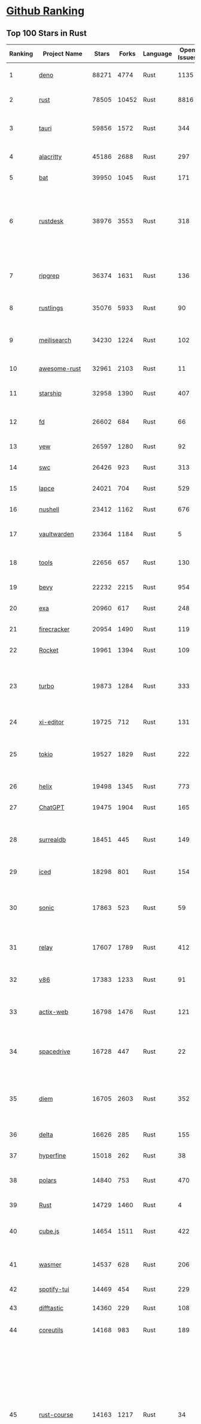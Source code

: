 [Github Ranking](../README.md)
==========

## Top 100 Stars in Rust

| Ranking | Project Name | Stars | Forks | Language | Open Issues | Description | Last Commit |
| ------- | ------------ | ----- | ----- | -------- | ----------- | ----------- | ----------- |
| 1 | [deno](https://github.com/denoland/deno) | 88271 | 4774 | Rust | 1135 | A modern runtime for JavaScript and TypeScript. | 2023-03-05T08:51:51Z |
| 2 | [rust](https://github.com/rust-lang/rust) | 78505 | 10452 | Rust | 8816 | Empowering everyone to build reliable and efficient software. | 2023-03-05T10:02:34Z |
| 3 | [tauri](https://github.com/tauri-apps/tauri) | 59856 | 1572 | Rust | 344 | Build smaller, faster, and more secure desktop applications with a web frontend. | 2023-03-04T23:46:10Z |
| 4 | [alacritty](https://github.com/alacritty/alacritty) | 45186 | 2688 | Rust | 297 | A cross-platform, OpenGL terminal emulator. | 2023-03-05T06:21:04Z |
| 5 | [bat](https://github.com/sharkdp/bat) | 39950 | 1045 | Rust | 171 | A cat(1) clone with wings. | 2023-03-04T15:51:40Z |
| 6 | [rustdesk](https://github.com/rustdesk/rustdesk) | 38976 | 3553 | Rust | 318 | Open source virtual / remote desktop infrastructure for everyone! The open source TeamViewer alternative. Display and control your PC and Android devices from anywhere at anytime. | 2023-03-05T03:23:39Z |
| 7 | [ripgrep](https://github.com/BurntSushi/ripgrep) | 36374 | 1631 | Rust | 136 | ripgrep recursively searches directories for a regex pattern while respecting your gitignore | 2023-03-02T00:20:35Z |
| 8 | [rustlings](https://github.com/rust-lang/rustlings) | 35076 | 5933 | Rust | 90 | :crab: Small exercises to get you used to reading and writing Rust code! | 2023-03-03T20:28:54Z |
| 9 | [meilisearch](https://github.com/meilisearch/meilisearch) | 34230 | 1224 | Rust | 102 | A lightning-fast search engine that fits effortlessly into your apps, websites, and workflow. | 2023-03-03T12:08:48Z |
| 10 | [awesome-rust](https://github.com/rust-unofficial/awesome-rust) | 32961 | 2103 | Rust | 11 | A curated list of Rust code and resources. | 2023-03-02T19:02:06Z |
| 11 | [starship](https://github.com/starship/starship) | 32958 | 1390 | Rust | 407 | ☄🌌️  The minimal, blazing-fast, and infinitely customizable prompt for any shell! | 2023-03-05T06:07:55Z |
| 12 | [fd](https://github.com/sharkdp/fd) | 26602 | 684 | Rust | 66 | A simple, fast and user-friendly alternative to 'find' | 2023-03-03T07:27:09Z |
| 13 | [yew](https://github.com/yewstack/yew) | 26597 | 1280 | Rust | 92 | Rust / Wasm framework for building client web apps | 2023-03-05T01:47:29Z |
| 14 | [swc](https://github.com/swc-project/swc) | 26426 | 923 | Rust | 313 | Rust-based platform for the Web | 2023-03-05T09:34:49Z |
| 15 | [lapce](https://github.com/lapce/lapce) | 24021 | 704 | Rust | 529 | Lightning-fast and Powerful Code Editor written in Rust | 2023-03-05T01:05:15Z |
| 16 | [nushell](https://github.com/nushell/nushell) | 23412 | 1162 | Rust | 676 | A new type of shell | 2023-03-05T09:56:06Z |
| 17 | [vaultwarden](https://github.com/dani-garcia/vaultwarden) | 23364 | 1184 | Rust | 5 | Unofficial Bitwarden compatible server written in Rust, formerly known as bitwarden_rs | 2023-03-05T04:15:15Z |
| 18 | [tools](https://github.com/rome/tools) | 22656 | 657 | Rust | 130 | Unified developer tools for JavaScript, TypeScript, and the web | 2023-03-05T09:50:30Z |
| 19 | [bevy](https://github.com/bevyengine/bevy) | 22232 | 2215 | Rust | 954 | A refreshingly simple data-driven game engine built in Rust | 2023-03-05T07:10:36Z |
| 20 | [exa](https://github.com/ogham/exa) | 20960 | 617 | Rust | 248 | A modern replacement for ‘ls’. | 2023-03-01T19:49:40Z |
| 21 | [firecracker](https://github.com/firecracker-microvm/firecracker) | 20954 | 1490 | Rust | 119 | Secure and fast microVMs for serverless computing. | 2023-03-03T19:59:21Z |
| 22 | [Rocket](https://github.com/SergioBenitez/Rocket) | 19961 | 1394 | Rust | 109 | A web framework for Rust. | 2023-02-26T10:55:34Z |
| 23 | [turbo](https://github.com/vercel/turbo) | 19873 | 1284 | Rust | 333 | Incremental bundler and build system optimized for JavaScript and TypeScript, written in Rust – including Turbopack and Turborepo. | 2023-03-05T08:22:19Z |
| 24 | [xi-editor](https://github.com/xi-editor/xi-editor) | 19725 | 712 | Rust | 131 | A modern editor with a backend written in Rust. | 2023-02-01T16:30:16Z |
| 25 | [tokio](https://github.com/tokio-rs/tokio) | 19527 | 1829 | Rust | 222 | A runtime for writing reliable asynchronous applications with Rust. Provides I/O, networking, scheduling, timers, ... | 2023-03-04T10:45:43Z |
| 26 | [helix](https://github.com/helix-editor/helix) | 19498 | 1345 | Rust | 773 | A post-modern modal text editor. | 2023-03-05T06:54:02Z |
| 27 | [ChatGPT](https://github.com/lencx/ChatGPT) | 19475 | 1904 | Rust | 165 | 🔮 ChatGPT Desktop Application (Mac, Windows and Linux) | 2023-03-05T04:45:12Z |
| 28 | [surrealdb](https://github.com/surrealdb/surrealdb) | 18451 | 445 | Rust | 149 | A scalable, distributed, collaborative, document-graph database, for the realtime web | 2023-03-04T15:06:55Z |
| 29 | [iced](https://github.com/iced-rs/iced) | 18298 | 801 | Rust | 154 | A cross-platform GUI library for Rust, inspired by Elm | 2023-03-05T05:40:39Z |
| 30 | [sonic](https://github.com/valeriansaliou/sonic) | 17863 | 523 | Rust | 59 | 🦔 Fast, lightweight & schema-less search backend. An alternative to Elasticsearch that runs on a few MBs of RAM. | 2023-01-08T19:14:14Z |
| 31 | [relay](https://github.com/facebook/relay) | 17607 | 1789 | Rust | 412 | Relay is a JavaScript framework for building data-driven React applications. | 2023-03-04T05:15:18Z |
| 32 | [v86](https://github.com/copy/v86) | 17383 | 1233 | Rust | 91 | x86 virtualization in your browser, recompiling x86 to wasm on the fly | 2023-02-20T10:45:27Z |
| 33 | [actix-web](https://github.com/actix/actix-web) | 16798 | 1476 | Rust | 121 | Actix Web is a powerful, pragmatic, and extremely fast web framework for Rust. | 2023-03-02T17:11:46Z |
| 34 | [spacedrive](https://github.com/spacedriveapp/spacedrive) | 16728 | 447 | Rust | 22 | Spacedrive is an open source cross-platform file explorer, powered by a virtual distributed filesystem written in Rust. | 2023-03-05T09:35:46Z |
| 35 | [diem](https://github.com/diem/diem) | 16705 | 2603 | Rust | 352 | Diem’s mission is to build a trusted and innovative financial network that empowers people and businesses around the world. | 2023-03-03T06:36:45Z |
| 36 | [delta](https://github.com/dandavison/delta) | 16626 | 285 | Rust | 155 | A syntax-highlighting pager for git, diff, and grep output | 2023-03-04T22:20:13Z |
| 37 | [hyperfine](https://github.com/sharkdp/hyperfine) | 15018 | 262 | Rust | 38 | A command-line benchmarking tool | 2023-03-01T07:42:58Z |
| 38 | [polars](https://github.com/pola-rs/polars) | 14840 | 753 | Rust | 470 | Fast multi-threaded, hybrid-out-of-core DataFrame library in Rust \| Python \| Node.js | 2023-03-05T10:00:24Z |
| 39 | [Rust](https://github.com/TheAlgorithms/Rust) | 14729 | 1460 | Rust | 4 |  All Algorithms implemented in Rust  | 2023-03-03T12:04:11Z |
| 40 | [cube.js](https://github.com/cube-js/cube.js) | 14654 | 1511 | Rust | 422 | 📊  Cube — The Semantic Layer for Building Data Applications | 2023-03-05T07:23:54Z |
| 41 | [wasmer](https://github.com/wasmerio/wasmer) | 14537 | 628 | Rust | 206 | 🚀 The leading WebAssembly Runtime supporting WASI and Emscripten | 2023-03-05T07:41:57Z |
| 42 | [spotify-tui](https://github.com/Rigellute/spotify-tui) | 14469 | 454 | Rust | 229 | Spotify for the terminal written in Rust 🚀 | 2023-01-20T22:39:05Z |
| 43 | [difftastic](https://github.com/Wilfred/difftastic) | 14360 | 229 | Rust | 108 | a structural diff that understands syntax 🟥🟩 | 2023-03-03T16:48:51Z |
| 44 | [coreutils](https://github.com/uutils/coreutils) | 14168 | 983 | Rust | 189 | Cross-platform Rust rewrite of the GNU coreutils | 2023-03-05T09:46:05Z |
| 45 | [rust-course](https://github.com/sunface/rust-course) | 14163 | 1217 | Rust | 34 | “连续六年成为全世界最受喜爱的语言，无 GC 也无需手动内存管理、极高的性能和安全性、过程/OO/函数式编程、优秀的包管理、JS 未来基石" — 工作之余的第二语言来试试 Rust 吧。<<Rust语言圣经>>拥有全面且深入的讲解、生动贴切的示例、德芙般丝滑的内容，甚至还有JS程序员关注的 WASM 和 Deno 等专题。这可能是目前最用心的 Rust 中文学习教程 / Book  | 2023-03-03T09:56:40Z |
| 46 | [RustPython](https://github.com/RustPython/RustPython) | 13777 | 930 | Rust | 222 | A Python Interpreter written in Rust | 2023-03-05T07:27:17Z |
| 47 | [egui](https://github.com/emilk/egui) | 13767 | 978 | Rust | 353 | egui: an easy-to-use immediate mode GUI in Rust that runs on both web and native | 2023-03-04T16:49:50Z |
| 48 | [anki](https://github.com/ankitects/anki) | 13368 | 1673 | Rust | 108 | Anki for desktop computers | 2023-03-05T03:47:15Z |
| 49 | [vector](https://github.com/vectordotdev/vector) | 12881 | 1028 | Rust | 1611 | A high-performance observability data pipeline. | 2023-03-04T02:45:29Z |
| 50 | [tikv](https://github.com/tikv/tikv) | 12744 | 1922 | Rust | 973 | Distributed transactional key-value database, originally created to complement TiDB | 2023-03-04T15:47:57Z |
| 51 | [mdBook](https://github.com/rust-lang/mdBook) | 12701 | 1297 | Rust | 360 | Create book from markdown files. Like Gitbook but implemented in Rust | 2023-03-05T03:50:30Z |
| 52 | [navi](https://github.com/denisidoro/navi) | 12549 | 452 | Rust | 48 | An interactive cheatsheet tool for the command-line | 2022-12-21T11:06:29Z |
| 53 | [gitui](https://github.com/extrawurst/gitui) | 12465 | 391 | Rust | 105 | Blazing 💥 fast terminal-ui for git written in rust 🦀 | 2023-03-04T22:24:01Z |
| 54 | [book](https://github.com/rust-lang/book) | 11667 | 2743 | Rust | 171 | The Rust Programming Language | 2023-03-05T06:02:54Z |
| 55 | [Pake](https://github.com/tw93/Pake) | 11664 | 878 | Rust | 4 | 🤱🏻 Turn any webpage into a desktop app with Rust.  🤱🏻 很简单的用 Rust 打包网页生成很小的桌面 App | 2023-03-05T07:28:05Z |
| 56 | [wasmtime](https://github.com/bytecodealliance/wasmtime) | 11609 | 934 | Rust | 490 | A fast and secure runtime for WebAssembly | 2023-03-05T00:03:13Z |
| 57 | [ruffle](https://github.com/ruffle-rs/ruffle) | 11563 | 586 | Rust | 2333 | A Flash Player emulator written in Rust | 2023-03-05T09:29:17Z |
| 58 | [rust-analyzer](https://github.com/rust-lang/rust-analyzer) | 11505 | 1185 | Rust | 1179 | A Rust compiler front-end for IDEs | 2023-03-05T00:42:06Z |
| 59 | [carbonyl](https://github.com/fathyb/carbonyl) | 11498 | 250 | Rust | 28 | Chromium running inside your terminal | 2023-02-26T21:31:10Z |
| 60 | [hyper](https://github.com/hyperium/hyper) | 11339 | 1339 | Rust | 177 | An HTTP library for Rust | 2023-03-03T20:51:43Z |
| 61 | [tree-sitter](https://github.com/tree-sitter/tree-sitter) | 11037 | 640 | Rust | 348 | An incremental parsing system for programming tools | 2023-03-04T16:04:41Z |
| 62 | [static-analysis](https://github.com/analysis-tools-dev/static-analysis) | 10947 | 1231 | Rust | 0 | ⚙️ A curated list of static analysis (SAST) tools and linters for all programming languages, config files, build tools, and more. The focus is on tools which improve code quality. | 2023-03-04T22:18:30Z |
| 63 | [just](https://github.com/casey/just) | 10890 | 275 | Rust | 163 | 🤖 Just a command runner | 2023-03-05T09:20:12Z |
| 64 | [clap](https://github.com/clap-rs/clap) | 10804 | 893 | Rust | 208 | A full featured, fast Command Line Argument Parser for Rust | 2023-03-04T21:13:50Z |
| 65 | [fnm](https://github.com/Schniz/fnm) | 10697 | 305 | Rust | 90 | 🚀 Fast and simple Node.js version manager, built in Rust | 2023-03-04T12:24:14Z |
| 66 | [rust-raspberrypi-OS-tutorials](https://github.com/rust-embedded/rust-raspberrypi-OS-tutorials) | 10508 | 630 | Rust | 1 | :books: Learn to write an embedded OS in Rust :crab: | 2023-03-02T23:55:59Z |
| 67 | [comprehensive-rust](https://github.com/google/comprehensive-rust) | 10461 | 475 | Rust | 37 | This is the Rust course used by the Android team at Google. It provides you the material to quickly teach Rust to everyone. | 2023-03-04T16:22:04Z |
| 68 | [zola](https://github.com/getzola/zola) | 10444 | 743 | Rust | 149 | A fast static site generator in a single binary with everything built-in. https://www.getzola.org | 2023-03-05T10:02:52Z |
| 69 | [zellij](https://github.com/zellij-org/zellij) | 10365 | 315 | Rust | 387 | A terminal workspace with batteries included | 2023-03-04T19:08:19Z |
| 70 | [solana](https://github.com/solana-labs/solana) | 10079 | 2783 | Rust | 787 | Web-Scale Blockchain for fast, secure, scalable, decentralized apps and marketplaces. | 2023-03-05T05:17:28Z |
| 71 | [diesel](https://github.com/diesel-rs/diesel) | 9997 | 877 | Rust | 93 | A safe, extensible ORM and Query Builder for Rust | 2023-03-05T02:10:01Z |
| 72 | [cargo](https://github.com/rust-lang/cargo) | 9939 | 1944 | Rust | 1354 | The Rust package manager | 2023-03-05T00:11:04Z |
| 73 | [tui-rs](https://github.com/fdehau/tui-rs) | 9844 | 460 | Rust | 90 | Build terminal user interfaces and dashboards using Rust | 2023-02-20T08:24:26Z |
| 74 | [py-spy](https://github.com/benfred/py-spy) | 9798 | 347 | Rust | 94 | Sampling profiler for Python programs | 2023-02-21T11:58:31Z |
| 75 | [czkawka](https://github.com/qarmin/czkawka) | 9716 | 273 | Rust | 243 | Multi functional app to find duplicates, empty folders, similar images etc. | 2023-02-26T16:28:22Z |
| 76 | [ruff](https://github.com/charliermarsh/ruff) | 9618 | 302 | Rust | 203 | An extremely fast Python linter, written in Rust. | 2023-03-05T00:23:28Z |
| 77 | [neovide](https://github.com/neovide/neovide) | 9617 | 382 | Rust | 342 | No Nonsense Neovim Client in Rust | 2023-03-05T00:39:47Z |
| 78 | [zoxide](https://github.com/ajeetdsouza/zoxide) | 9586 | 350 | Rust | 29 | A smarter cd command. Supports all major shells. | 2023-03-01T08:45:55Z |
| 79 | [RustScan](https://github.com/RustScan/RustScan) | 9431 | 677 | Rust | 91 | 🤖 The Modern Port Scanner 🤖 | 2023-03-04T18:19:36Z |
| 80 | [lsd](https://github.com/Peltoche/lsd) | 9282 | 307 | Rust | 91 | The next gen ls command | 2023-03-02T20:41:45Z |
| 81 | [xsv](https://github.com/BurntSushi/xsv) | 9208 | 293 | Rust | 108 | A fast CSV command line toolkit written in Rust. | 2022-12-22T10:10:37Z |
| 82 | [rust-clippy](https://github.com/rust-lang/rust-clippy) | 9038 | 1187 | Rust | 1650 | A bunch of lints to catch common mistakes and improve your Rust code. Book: https://doc.rust-lang.org/clippy/ | 2023-03-05T10:00:03Z |
| 83 | [axum](https://github.com/tokio-rs/axum) | 8896 | 618 | Rust | 17 | Ergonomic and modular web framework built with Tokio, Tower, and Hyper | 2023-03-04T15:32:28Z |
| 84 | [spotifyd](https://github.com/Spotifyd/spotifyd) | 8674 | 409 | Rust | 53 | A spotify daemon | 2023-03-03T01:05:49Z |
| 85 | [druid](https://github.com/linebender/druid) | 8631 | 544 | Rust | 256 | A data-first Rust-native UI design toolkit.  | 2023-03-02T22:51:08Z |
| 86 | [talent-plan](https://github.com/pingcap/talent-plan) | 8552 | 1126 | Rust | 96 | open source training courses about distributed database and distributed systems | 2023-02-26T08:31:48Z |
| 87 | [universal-android-debloater](https://github.com/0x192/universal-android-debloater) | 8530 | 491 | Rust | 216 | Cross-platform GUI written in Rust using ADB to debloat non-rooted android devices. Improve your privacy, the security and battery life of your device. | 2023-03-01T18:48:57Z |
| 88 | [xray](https://github.com/atom-archive/xray) | 8530 | 245 | Rust | 16 | An experimental next-generation Electron-based text editor | 2019-07-22T17:46:06Z |
| 89 | [broot](https://github.com/Canop/broot) | 8270 | 194 | Rust | 161 | A new way to see and navigate directory trees : https://dystroy.org/broot | 2023-03-01T06:43:04Z |
| 90 | [rayon](https://github.com/rayon-rs/rayon) | 8239 | 412 | Rust | 138 | Rayon: A data parallelism library for Rust | 2023-03-04T00:23:43Z |
| 91 | [Infinite-Storage-Glitch](https://github.com/DvorakDwarf/Infinite-Storage-Glitch) | 8194 | 428 | Rust | 31 | ISG lets you use YouTube as cloud storage for ANY files, not just video | 2023-03-04T18:44:28Z |
| 92 | [sqlx](https://github.com/launchbadge/sqlx) | 8140 | 830 | Rust | 400 | 🧰 The Rust SQL Toolkit. An async, pure Rust SQL crate featuring compile-time checked queries without a DSL. Supports PostgreSQL, MySQL, SQLite, and MSSQL. | 2023-03-04T12:31:59Z |
| 93 | [windows-rs](https://github.com/microsoft/windows-rs) | 7966 | 348 | Rust | 25 | Rust for Windows | 2023-03-03T21:28:40Z |
| 94 | [substrate](https://github.com/paritytech/substrate) | 7949 | 2532 | Rust | 1001 | Substrate: The platform for blockchain innovators | 2023-03-05T08:30:37Z |
| 95 | [tokei](https://github.com/XAMPPRocky/tokei) | 7920 | 401 | Rust | 94 | Count your code, quickly. | 2023-02-21T08:35:21Z |
| 96 | [amethyst](https://github.com/amethyst/amethyst) | 7890 | 775 | Rust | 0 | Data-oriented and data-driven game engine written in Rust | 2021-12-06T18:23:49Z |
| 97 | [pyo3](https://github.com/PyO3/pyo3) | 7812 | 514 | Rust | 149 | Rust bindings for the Python interpreter | 2023-03-05T08:21:30Z |
| 98 | [nom](https://github.com/rust-bakery/nom) | 7800 | 752 | Rust | 182 | Rust parser combinator framework | 2023-02-28T20:48:53Z |
| 99 | [warp](https://github.com/seanmonstar/warp) | 7777 | 652 | Rust | 159 | A super-easy, composable, web server framework for warp speeds. | 2023-02-25T15:01:27Z |
| 100 | [actix](https://github.com/actix/actix) | 7730 | 610 | Rust | 35 | Actor framework for Rust. | 2023-01-27T16:50:49Z |

